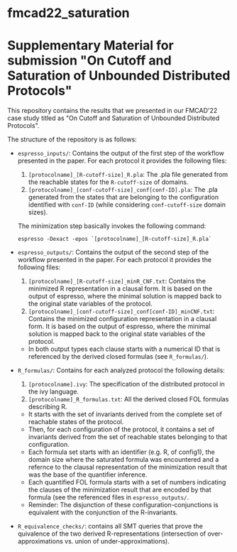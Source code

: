 # fmcad22_saturation

# Supplementary Material for submission "On Cutoff and Saturation of Unbounded Distributed Protocols"

This repository contains the results that we presented in our FMCAD'22 case study titled as "On Cutoff and Saturation of Unbounded Distributed Protocols".

The structure of the repository is as follows:

* `espresso_inputs/`: Contains the output of the first step of the workflow presented in the paper. For each protocol it provides the following files:
  1. `[protocolname]_[R-cutoff-size]_R.pla`: The .pla file generated from the reachable states for the `R-cutoff-size` of domains.
  2. `[protocolname]_[conf-cutoff-size]_conf[conf-ID].pla`: The .pla generated from the states that are belonging to the configuration identified with `conf-ID` (while considering `conf-cutoff-size` domain sizes).

  The minimization step basically invokes the following command:
  ```
  espresso -Dexact -epos `[protocolname]_[R-cutoff-size]_R.pla`
  ```

* `espresso_outputs/`: Contains the output of the second step of the workflow presented in the paper. For each protocol it provides the following files:
  1. `[protocolname]_[R-cutoff-size]_minR_CNF.txt`: Contains the minimized R representation in a clausal form. It is based on the output of espresso, where the minimal solution is mapped back to the original state variables of the protocol.
  2. `[protocolname]_[conf-cutoff-size]_conf[conf-ID]_minCNF.txt`: Contains the minimized configuration representation in a clausal form. It is based on the output of espresso, where the minimal solution is mapped back to the original state variables of the protocol.
  - In both output types each clause starts with a numerical ID that is referenced by the derived closed formulas (see `R_formulas/`).

* `R_formulas/`: Contains for each analyzed protocol the following details:
  1. `[protocolname].ivy`: The specification of the distributed protocol in the ivy language.
  2. `[protocolname]_R_formulas.txt`: All the derived closed FOL formulas describing R. 
    - It starts with the set of invariants derived from the complete set of reachable states of the protocol.
    - Then, for each configuration of the protocol, it contains a set of invariants derived from the set of reachable states belonging to that configuration.
    - Each formula set starts with an identifier (e.g. R, of config1), the domain size where the saturated formula was encountered and a refernce to the clausal representation of the minimization result that was the base of the quantifier inference.
    - Each quantified FOL formula starts with a set of numbers indicating the clauses of the minimization result that are encoded by that formula (see the referenced files in `espresso_outputs/`.
    - Reminder: The disjunction of these configuration-conjunctions is equivalent with the conjunction of the R-invariants.

* `R_equivalence_checks/`: contains all SMT queries that prove the quivalence of the two derived R-representations (intersection of over-approximations vs. union of under-approximations).

